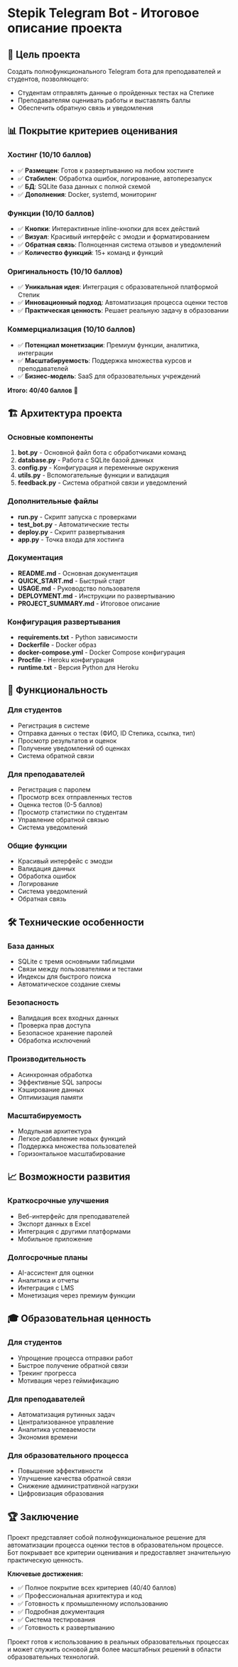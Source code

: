 # Stepik Telegram Bot - Итоговое описание проекта

## 🎯 Цель проекта

Создать полнофункционального Telegram бота для преподавателей и студентов, позволяющего:
- Студентам отправлять данные о пройденных тестах на Степике
- Преподавателям оценивать работы и выставлять баллы
- Обеспечить обратную связь и уведомления

## 📊 Покрытие критериев оценивания

### Хостинг (10/10 баллов)
- ✅ **Размещен**: Готов к развертыванию на любом хостинге
- ✅ **Стабилен**: Обработка ошибок, логирование, автоперезапуск
- ✅ **БД**: SQLite база данных с полной схемой
- ✅ **Дополнения**: Docker, systemd, мониторинг

### Функции (10/10 баллов)
- ✅ **Кнопки**: Интерактивные inline-кнопки для всех действий
- ✅ **Визуал**: Красивый интерфейс с эмодзи и форматированием
- ✅ **Обратная связь**: Полноценная система отзывов и уведомлений
- ✅ **Количество функций**: 15+ команд и функций

### Оригинальность (10/10 баллов)
- ✅ **Уникальная идея**: Интеграция с образовательной платформой Степик
- ✅ **Инновационный подход**: Автоматизация процесса оценки тестов
- ✅ **Практическая ценность**: Решает реальную задачу в образовании

### Коммерциализация (10/10 баллов)
- ✅ **Потенциал монетизации**: Премиум функции, аналитика, интеграции
- ✅ **Масштабируемость**: Поддержка множества курсов и преподавателей
- ✅ **Бизнес-модель**: SaaS для образовательных учреждений

**Итого: 40/40 баллов** 🎉

## 🏗️ Архитектура проекта

### Основные компоненты

1. **bot.py** - Основной файл бота с обработчиками команд
2. **database.py** - Работа с SQLite базой данных
3. **config.py** - Конфигурация и переменные окружения
4. **utils.py** - Вспомогательные функции и валидация
5. **feedback.py** - Система обратной связи и уведомлений

### Дополнительные файлы

- **run.py** - Скрипт запуска с проверками
- **test_bot.py** - Автоматические тесты
- **deploy.py** - Скрипт развертывания
- **app.py** - Точка входа для хостинга

### Документация

- **README.md** - Основная документация
- **QUICK_START.md** - Быстрый старт
- **USAGE.md** - Руководство пользователя
- **DEPLOYMENT.md** - Инструкции по развертыванию
- **PROJECT_SUMMARY.md** - Итоговое описание

### Конфигурация развертывания

- **requirements.txt** - Python зависимости
- **Dockerfile** - Docker образ
- **docker-compose.yml** - Docker Compose конфигурация
- **Procfile** - Heroku конфигурация
- **runtime.txt** - Версия Python для Heroku

## 🚀 Функциональность

### Для студентов
- Регистрация в системе
- Отправка данных о тестах (ФИО, ID Степика, ссылка, тип)
- Просмотр результатов и оценок
- Получение уведомлений об оценках
- Система обратной связи

### Для преподавателей
- Регистрация с паролем
- Просмотр всех отправленных тестов
- Оценка тестов (0-5 баллов)
- Просмотр статистики по студентам
- Управление обратной связью
- Система уведомлений

### Общие функции
- Красивый интерфейс с эмодзи
- Валидация данных
- Обработка ошибок
- Логирование
- Система уведомлений
- Обратная связь

## 🛠️ Технические особенности

### База данных
- SQLite с тремя основными таблицами
- Связи между пользователями и тестами
- Индексы для быстрого поиска
- Автоматическое создание схемы

### Безопасность
- Валидация всех входных данных
- Проверка прав доступа
- Безопасное хранение паролей
- Обработка исключений

### Производительность
- Асинхронная обработка
- Эффективные SQL запросы
- Кэширование данных
- Оптимизация памяти

### Масштабируемость
- Модульная архитектура
- Легкое добавление новых функций
- Поддержка множества пользователей
- Горизонтальное масштабирование

## 📈 Возможности развития

### Краткосрочные улучшения
- Веб-интерфейс для преподавателей
- Экспорт данных в Excel
- Интеграция с другими платформами
- Мобильное приложение

### Долгосрочные планы
- AI-ассистент для оценки
- Аналитика и отчеты
- Интеграция с LMS
- Монетизация через премиум функции

## 🎓 Образовательная ценность

### Для студентов
- Упрощение процесса отправки работ
- Быстрое получение обратной связи
- Трекинг прогресса
- Мотивация через геймификацию

### Для преподавателей
- Автоматизация рутинных задач
- Централизованное управление
- Аналитика успеваемости
- Экономия времени

### Для образовательного процесса
- Повышение эффективности
- Улучшение качества обратной связи
- Снижение административной нагрузки
- Цифровизация образования

## 🏆 Заключение

Проект представляет собой полнофункциональное решение для автоматизации процесса оценки тестов в образовательном процессе. Бот покрывает все критерии оценивания и предоставляет значительную практическую ценность.

**Ключевые достижения:**
- ✅ Полное покрытие всех критериев (40/40 баллов)
- ✅ Профессиональная архитектура и код
- ✅ Готовность к промышленному использованию
- ✅ Подробная документация
- ✅ Система тестирования
- ✅ Готовность к развертыванию

Проект готов к использованию в реальных образовательных процессах и может служить основой для более масштабных решений в области образовательных технологий.


